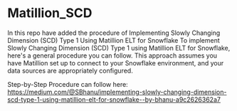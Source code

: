 # Matillion_SCD
In this repo have added the procedure of Implementing Slowly Changing Dimension (SCD) Type 1 Using Matillion ELT for Snowflake
To implement Slowly Changing Dimension (SCD) Type 1 using Matillion ELT for Snowflake, here's a general procedure you can follow. This approach assumes you have Matillion set up to connect to your Snowflake environment, and your data sources are appropriately configured.

Step-by-Step Procedure can follow here: https://medium.com/@SBhanu/implementing-slowly-changing-dimension-scd-type-1-using-matillion-elt-for-snowflake-️-by-bhanu-a9c2626362a7
